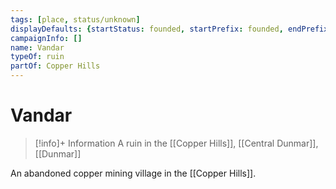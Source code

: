 ```yaml
---
tags: [place, status/unknown]
displayDefaults: {startStatus: founded, startPrefix: founded, endPrefix: destroyed, endStatus: destroyed}
campaignInfo: []
name: Vandar
typeOf: ruin
partOf: Copper Hills
---
```

# Vandar
>[!info]+ Information
> A  ruin in the [[Copper Hills]], [[Central Dunmar]], [[Dunmar]]

An abandoned copper mining village in the [[Copper Hills]].


